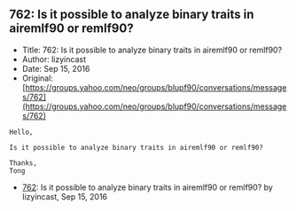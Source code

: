 ## 762: Is it possible to analyze binary traits in airemlf90 or remlf90?

- Title: 762: Is it possible to analyze binary traits in airemlf90 or remlf90?
- Author: lizyincast
- Date: Sep 15, 2016
- Original: [https://groups.yahoo.com/neo/groups/blupf90/conversations/messages/762](https://groups.yahoo.com/neo/groups/blupf90/conversations/messages/762)

```
Hello,

Is it possible to analyze binary traits in airemlf90 or remlf90?

Thanks,
Tong
```

- [762](0762.md): Is it possible to analyze binary traits in airemlf90 or remlf90? by lizyincast, Sep 15, 2016
